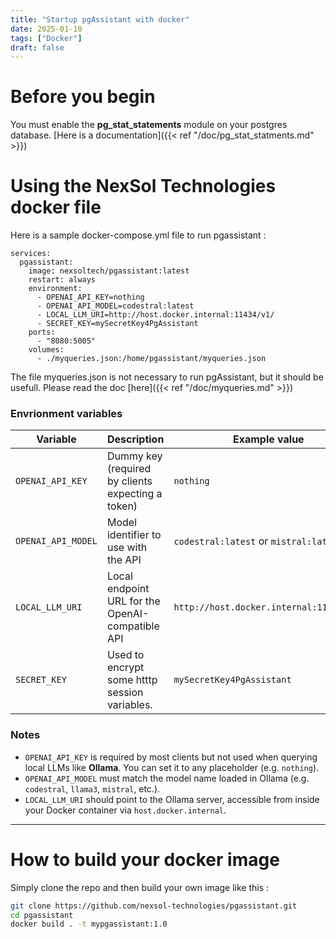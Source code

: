 ```yaml
---
title: "Startup pgAssistant with docker"
date: 2025-01-10
tags: ["Docker"]
draft: false
---
```


# Before you begin

You must enable the **pg_stat_statements** module on your postgres database. [Here is a documentation]({{< ref "/doc/pg_stat_statments.md" >}}) 

# Using the NexSol Technologies docker file

Here is a sample docker-compose.yml file to run pgassistant :

```
services:
  pgassistant:
    image: nexsoltech/pgassistant:latest
    restart: always
    environment:
      - OPENAI_API_KEY=nothing
      - OPENAI_API_MODEL=codestral:latest
      - LOCAL_LLM_URI=http://host.docker.internal:11434/v1/
      - SECRET_KEY=mySecretKey4PgAssistant
    ports:
      - "8080:5005"
    volumes:
      - ./myqueries.json:/home/pgassistant/myqueries.json
```

The file myqueries.json is not necessary to run pgAssistant, but it should be usefull. Please read the doc [here]({{< ref "/doc/myqueries.md" >}})

### Envrionment variables

| Variable           | Description                                              | Example value                                    |
|--------------------|----------------------------------------------------------|--------------------------------------------------|
| `OPENAI_API_KEY`   | Dummy key (required by clients expecting a token)        | `nothing`                                        |
| `OPENAI_API_MODEL` | Model identifier to use with the API                     | `codestral:latest` or `mistral:latest`           |
| `LOCAL_LLM_URI`    | Local endpoint URL for the OpenAI-compatible API         | `http://host.docker.internal:11434/v1/`          |
| `SECRET_KEY`       | Used to encrypt some htttp session variables.            | `mySecretKey4PgAssistant`                        |

### Notes

- `OPENAI_API_KEY` is required by most clients but not used when querying local LLMs like **Ollama**. You can set it to any placeholder (e.g. `nothing`).
- `OPENAI_API_MODEL` must match the model name loaded in Ollama (e.g. `codestral`, `llama3`, `mistral`, etc.).
- `LOCAL_LLM_URI` should point to the Ollama server, accessible from inside your Docker container via `host.docker.internal`.

---

# How to build your docker image

Simply clone the repo and then build your own image like this :

```bash
git clone https://github.com/nexsol-technologies/pgassistant.git
cd pgassistant
docker build . -t mypgassistant:1.0
``` 

